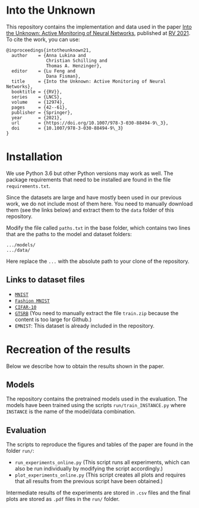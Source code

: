 # Into the Unknown

This repository contains the implementation and data used in the paper [Into the Unknown: Active Monitoring of Neural Networks](https://arxiv.org/pdf/2009.06429), published at [RV 2021](https://uva-mcps-lab.github.io/RV21/).
To cite the work, you can use:

```
@inproceedings{intotheunknown21,
  author    = {Anna Lukina and
               Christian Schilling and
               Thomas A. Henzinger},
  editor    = {Lu Feng and
               Dana Fisman},
  title     = {Into the Unknown: Active Monitoring of Neural Networks},
  booktitle = {{RV}},
  series    = {LNCS},
  volume    = {12974},
  pages     = {42--61},
  publisher = {Springer},
  year      = {2021},
  url       = {https://doi.org/10.1007/978-3-030-88494-9\_3},
  doi       = {10.1007/978-3-030-88494-9\_3}
}
```

# Installation

We use Python 3.6 but other Python versions may work as well.
The package requirements that need to be installed are found in the file `requirements.txt`.

Since the datasets are large and have mostly been used in our previous work, we do not include most of them here.
You need to manually download them (see the links below) and extract them to the `data` folder of this repository.

Modify the file called `paths.txt` in the base folder, which contains two lines that are the paths to the model and dataset folders:

```
.../models/
.../data/
```

Here replace the `...` with the absolute path to your clone of the repository.

## Links to dataset files

- [`MNIST`](https://github.com/VeriXAI/Outside-the-Box/tree/master/data/MNIST)
- [`Fashion MNIST`](https://github.com/VeriXAI/Outside-the-Box/tree/master/data/Fashion_MNIST)
- [`CIFAR-10`](https://github.com/VeriXAI/Outside-the-Box/tree/master/data/cifar-10-python/cifar-10-batches-py)
- [`GTSRB`](https://github.com/VeriXAI/Outside-the-Box/tree/master/data/GTSRB) (You need to manually extract the file `train.zip` because the content is too large for Github.)
- `EMNIST`: This dataset is already included in the repository.


# Recreation of the results

Below we describe how to obtain the results shown in the paper.

## Models

The repository contains the pretrained models used in the evaluation.
The models have been trained using the scripts `run/train_INSTANCE.py` where `INSTANCE` is the name of the model/data combination.

## Evaluation

The scripts to reproduce the figures and tables of the paper are found in the folder `run/`:

- `run_experiments_online.py` (This script runs all experiments, which can also be run individually by modifying the script accordingly.)
- `plot_experiments_online.py` (This script creates all plots and requires that all results from the previous script have been obtained.)

Intermediate results of the experiments are stored in `.csv` files and the final plots are stored as `.pdf` files in the `run/` folder.
